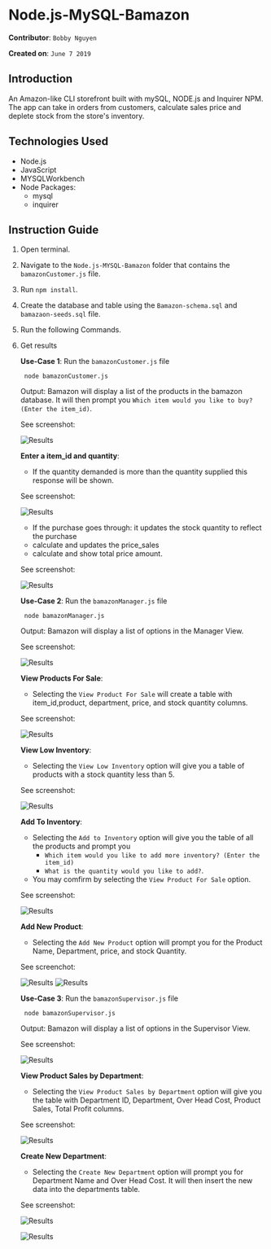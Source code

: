 # Node.js-MySQL-Bamazon

**Contributor**: `Bobby Nguyen`

**Created on**: `June 7 2019`

## Introduction
An Amazon-like CLI storefront built with mySQL, NODE.js and Inquirer NPM. The app can take in orders from customers, calculate sales price and deplete stock from the store's inventory.

## Technologies Used
- Node.js
- JavaScript
- MYSQLWorkbench
- Node Packages:
    - mysql
    - inquirer

## Instruction Guide
1. Open terminal.
2. Navigate to the `Node.js-MYSQL-Bamazon` folder that contains the `bamazonCustomer.js` file. 
3. Run `npm install`.
4. Create the database and table using the `Bamazon-schema.sql` and `bamazaon-seeds.sql` file.
5. Run the following Commands.
6. Get results

    **Use-Case 1**: Run the `bamazonCustomer.js` file
    
        node bamazonCustomer.js

    Output: Bamazon will display a list of the products in the bamazon database. It will then prompt you `Which item would you like to buy? (Enter the item_id)`.

    See screenshot:

    ![Results](/screenshots/bamazonCustomerList.png)

    **Enter a item_id and quantity**:
        
    - If the quantity demanded is more than the quantity supplied this response will be shown.

    See screenshot:

    ![Results](/screenshots/insufficient.png)

    - If the purchase goes through: it updates the stock quantity to reflect the purchase
    - calculate and updates the price_sales
    - calculate and show total price amount.

    See screenshot:

    ![Results](/screenshots/sufficient.png)

    **Use-Case 2**: Run the `bamazonManager.js` file
    
        node bamazonManager.js

   Output: Bamazon will display a list of options in the Manager View.

   See screenshot: 

   ![Results](/screenshots/managerview.png)

    **View Products For Sale**:

    - Selecting the `View Product For Sale` will create a table with item_id,product, department, price, and stock quantity columns.

    See screenshot:

    ![Results](/screenshots/viewProd4sale.png)

    **View Low Inventory**:

    - Selecting the `View Low Inventory` option will give you a table of products with a stock quantity less than 5.

    See screenshot: 

    ![Results](/screenshots/lowInv.png)

    **Add To Inventory**:

    - Selecting the `Add to Inventory` option will give you the table of all the products and prompt you
        - `Which item would you like to add more inventory? (Enter the item_id)`
        - `What is the quantity would you like to add?`.
    - You may comfirm by selecting the `View Product For Sale` option. 

    See screenshot:

    ![Results](/screenshots/add2Inv.png)

    **Add New Product**:

    - Selecting the `Add New Product` option will prompt you for the Product Name, Department, price, and stock Quantity.

    See screenchot:

    ![Results](/screenshots/AddNewProd.png)
    ![Results](/screenshots/viewNewProd.png)

    **Use-Case 3**: Run the `bamazonSupervisor.js` file
    
        node bamazonSupervisor.js

   Output: Bamazon will display a list of options in the Supervisor View.

   See screenshot: 

   ![Results](/screenshots/SupView.png)

   **View Product Sales by Department**:

   - Selecting the `View Product Sales by Department` option will give you the table with Department ID, Department, Over Head Cost, Product Sales, Total Profit columns.

   See screenshot: 

   ![Results](/screenshots/salesbyDep.png)

   **Create New Department**:

   - Selecting the `Create New Department` option will prompt you for Department Name and Over Head Cost. It will then insert the new data into the departments table.

   See screenshot: 

   ![Results](/screenshots/newDep.png)

   ![Results](/screenshots/newDepTable.png)





    






